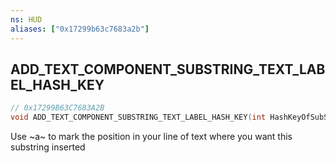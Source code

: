 ```yaml
---
ns: HUD
aliases: ["0x17299b63c7683a2b"]
---
```

## ADD_TEXT_COMPONENT_SUBSTRING_TEXT_LABEL_HASH_KEY

```c
// 0x17299B63C7683A2B
void ADD_TEXT_COMPONENT_SUBSTRING_TEXT_LABEL_HASH_KEY(int HashKeyOfSubStringTextLabelToAdd);
```

Use ~a~ to mark the position in your line of text where you want this substring inserted

